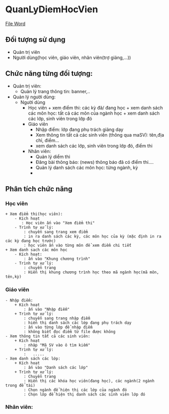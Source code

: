 # QuanLyDiemHocVien

[File Word](https://docs.google.com/document/d/1FWBwxTRQcKIhyut788_8H98YSkzhseFZWgXEImOc9ag/edit?usp=sharing)

## Đối tượng sử dụng 
- Quản trị viên
- Người dùng(học viên, giáo viên, nhân viên(trợ giảng,...))
## Chức năng từng đối tượng:
- Quản trị viên:
	+ Quản lý trang thông tin: banner,..
- Quản lý người dùng:
	+ Người dùng
		- Học viên
		    	+ xem điểm thi: các kỳ đã/ đang học
		    	+ xem danh sách các môn học: tất cả các môn của ngành học
		    	+ xem danh sách các lớp, sinh viên trong lớp đó
		- Giáo viên
			+ Nhập điểm: lớp đang phụ trách giảng dạy
			+ Xem thông tin tất cả các sinh viên (thông qua maSV): tên,địa chỉ, điểm...
			+ xem danh sách các lớp, sinh viên trong lớp đó, điểm thi
		 - Nhân viên:
			+ Quản lý diểm thi
			+ Đăng bài thông báo: (news) thông báo đã có điểm thi....
			+ Quản lý danh sách các môn học: từng ngành, kỳ
			+ 
## Phân tích chức năng
### Học viên
	+ Xem điểm thi(học viên):
		- Kích hoạt
		   : Học viên ấn vào "Xem điểm thi"
		- Trình tự xử lý:
			: chuyển sang trang xem điểm
			: in ra danh sách các kỳ, các môn học của kỳ (mặc định in ra các kỳ đang học trước)
			: học viên ấn vào từng môn để xem điểm chi tiết 
	+ Xem danh sach các môn học
		- Kích hoạt: 
		    : ấn vào "Khung chương trình"
		- Trình tự xử lý:
		   	: chuyển trang
			: Hiển thị khung chương trình học theo mã ngành học(mã môn, tên,kỳ)
	
### Giáo viên
	- Nhập điểm:
		+ Kích hoạt
		    : ấn vào "Nhập điểm"
		+ Trình tự xử lý:
			: chuyển sang trang nhập điểm
			: hiển thị danh sách các lớp đang phụ trách dạy
			: ấn vào từng lớp để nhập điểm
			: không biết đọc điểm từ file được không
	- Xem thông tin tất cả các sinh viên:
		+ Kích hoạt
		    : nhập "Mã SV vào ô tìm kiếm"
		+ Trình tự xử lý:
			:	.....
	- Xem danh sách các lớp:
		+ Kích hoạt
		    : ấn vào "Danh sách các lớp"
		+ Trình tự xử lý:
			: Chuyển trang
			: Hiển thị các khóa học viên(đang học), các ngành(2 ngành trong để tài)
			: Chọn ngành để hiện thị các lớp của ngành đó
			: Chọn lớp để hiện thị danh sách các sinh viên lớp đó
### Nhân viên:
